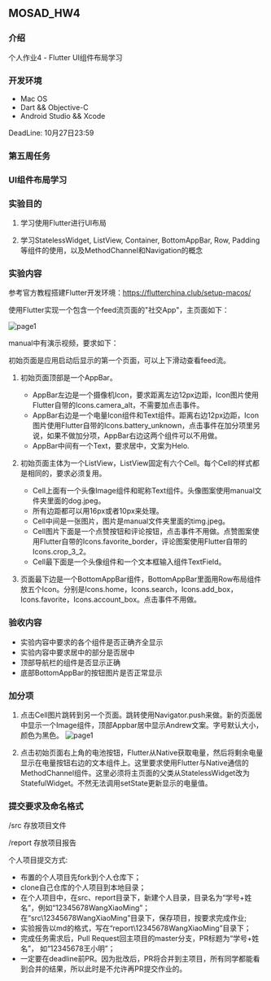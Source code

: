 ## MOSAD_HW4
### 介绍

个人作业4 - Flutter UI组件布局学习
###  开发环境

* Mac OS
* Dart && Objective-C
* Android Studio && Xcode

DeadLine: 10月27日23:59 

### 第五周任务

###  UI组件布局学习


### 实验目的

1. 学习使用Flutter进行UI布局

2. 学习StatelessWidget, ListView, Container, BottomAppBar, Row, Padding等组件的使用，以及MethodChannel和Navigation的概念



### 实验内容

参考官方教程搭建Flutter开发环境：https://flutterchina.club/setup-macos/

使用Flutter实现一个包含一个feed流页面的"社交App"，主页面如下：

 ![page1](./manual/img/page1.png)
 
manual中有演示视频，要求如下：

初始页面是应用启动后显示的第一个页面，可以上下滑动查看feed流。

 1. 初始页面顶部是一个AppBar。
 	- AppBar左边是一个摄像机Icon，要求距离左边12px边距，Icon图片使用Flutter自带的Icons.camera_alt，不需要加点击事件。
 	- AppBar右边是一个电量Icon组件和Text组件。距离右边12px边距，Icon图片使用Flutter自带的Icons.battery_unknown，点击事件在加分项里另说，如果不做加分项，AppBar右边这两个组件可以不用做。
 	- AppBar中间有一个Text，要求居中，文案为Helo.
2. 初始页面主体为一个ListView，ListView固定有六个Cell。每个Cell的样式都是相同的，要求必须复用。
 	- Cell上面有一个头像Image组件和昵称Text组件。头像图案使用manual文件夹里面的dog.jpeg。
 	- 所有边距都可以用16px或者10px来处理。
 	- Cell中间是一张图片，图片是manual文件夹里面的timg.jpeg。
 	- Cell图片下面是一个点赞按钮和评论按钮，点击事件不用做。点赞图案使用Flutter自带的Icons.favorite_border，评论图案使用Flutter自带的Icons.crop_3_2。
 	- Cell最下面是一个头像组件和一个文本框输入组件TextField。

3. 页面最下边是一个BottomAppBar组件，BottomAppBar里面用Row布局组件放五个Icon。分别是Icons.home，Icons.search，Icons.add_box，Icons.favorite，Icons.account_box。点击事件不用做。

### 验收内容

- 实验内容中要求的各个组件是否正确齐全显示
- 实验内容中要求居中的部分是否居中
- 顶部导航栏的组件是否显示正确
- 底部BottomAppBar的按钮图片是否正常显示

### 加分项
1. 点击Cell图片跳转到另一个页面。跳转使用Navigator.push来做。新的页面居中显示一个Image组件，顶部Appbar居中显示Andrew文案。字号默认大小，颜色为黑色。
 ![page1](./manual/img/page2.png)
 
2. 点击初始页面右上角的电池按钮，Flutter从Native获取电量，然后将剩余电量显示在电量按钮右边的文本组件上。这里要求使用Flutter与Native通信的MethodChannel组件。这里必须将主页面的父类从StatelessWidget改为StatefulWidget。不然无法调用setState更新显示的电量值。

### 提交要求及命名格式

/src 存放项目文件

/report 存放项目报告

个人项目提交方式:

- 布置的个人项目先fork到个人仓库下；
- clone自己仓库的个人项目到本地目录；
- 在个人项目中，在src、report目录下，新建个人目录，目录名为“学号+姓名”，例如“12345678WangXiaoMing”；
在“src\12345678WangXiaoMing”目录下，保存项目，按要求完成作业;
- 实验报告以md的格式，写在“report\12345678WangXiaoMing”目录下；
- 完成任务需求后，Pull Request回主项目的master分支，PR标题为“学号+姓名”， 如“12345678王小明”；
- 一定要在deadline前PR。因为批改后，PR将合并到主项目，所有同学都能看到合并的结果，所以此时是不允许再PR提交作业的。
